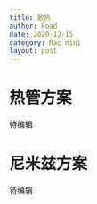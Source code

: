 ```yaml
---
title: 散热
author: Road
date: 2020-12-15
category: Mac mini
layout: post
---
```


# 热管方案

待编辑

# 尼米兹方案

待编辑
